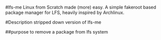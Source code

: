 #lfs-me
Linux from Scratch made (more) easy. A simple fakeroot based package manager for LFS, heavily inspired by Archlinux.

#Description
stripped down version of lfs-me

##purpose
to remove a package from lfs system

